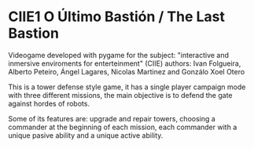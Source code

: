 # CIIE1 O Último Bastión / The Last Bastion
Videogame developed with pygame for the subject: "interactive and inmersive enviroments for enterteinment" (CIIE)
authors: Ivan Folgueira, Alberto Peteiro, Ángel Lagares, Nicolas Martinez and Gonzálo Xoel Otero

This is a tower defense style game, it has a single player campaign mode with three different missions, the
main objective is to defend the gate against hordes of robots.

Some of its features are: upgrade and repair towers, choosing a commander at the beginning of each mission,
each commander with a unique pasive ability and a unique active ability.

